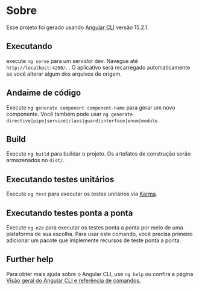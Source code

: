 # Sobre

Esse projeto foi gerado usando [Angular CLI](https://github.com/angular/angular-cli) versão 15.2.1.

## Executando

execute `ng serve` para um servidor dev. Navegue até `http://localhost:4200/`. . O aplicativo será recarregado automaticamente se você alterar algum dos arquivos de origem.

## Andaime de código

Execute `ng generate component component-name` para gerar um novo componente. Você também pode usar `ng generate directive|pipe|service|class|guard|interface|enum|module`.

## Build

Execute `ng build` para buildar o projeto. Os artefatos de construção serão armazenados no `dist/`.

## Executando testes unitários

Execute `ng test` para executar os testes unitários via [Karma](https://karma-runner.github.io).

## Executando testes ponta a ponta

Execute `ng e2e` para executar os testes ponta a ponta por meio de uma plataforma de sua escolha. Para usar este comando, você precisa primeiro adicionar um pacote que implemente recursos de teste ponta a ponta.

## Further help

Para obter mais ajuda sobre o Angular CLI, use `ng help` ou confira a página [Visão geral do Angular CLI e referência de comandos.](https://angular.io/cli)
